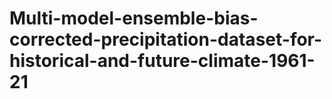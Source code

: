 # Multi-model-ensemble-bias-corrected-precipitation-dataset-for-historical-and-future-climate-1961-21